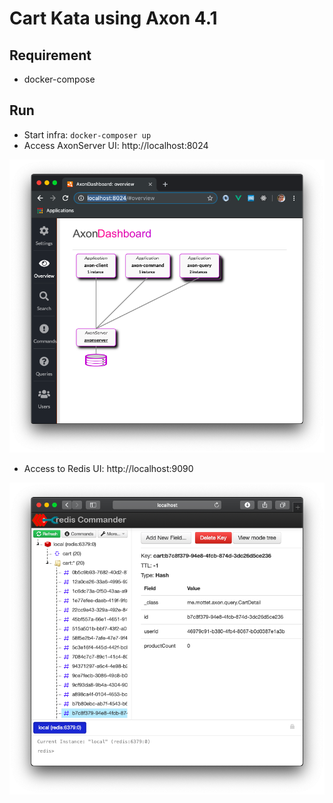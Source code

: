# Cart Kata using Axon 4.1

## Requirement

* docker-compose

## Run

* Start infra: `docker-composer up`
* Access AxonServer UI: http://localhost:8024

![AxonServer](./static/axonserver.png)

* Access to Redis UI: http://localhost:9090

![Redis](./static/redis.png)
 

